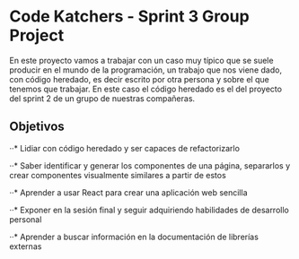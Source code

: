 # Code Katchers - Sprint 3 Group Project

En este proyecto vamos a trabajar con un caso muy típico que se suele producir en el mundo de la programación, un trabajo que nos viene dado, con código heredado, es decir escrito por otra persona y sobre el que tenemos que trabajar. En este caso el código heredado es el del proyecto del sprint 2 de un grupo de nuestras compañeras.

## Objetivos
··* Lidiar con código heredado y ser capaces de refactorizarlo

··* Saber identificar y generar los componentes de una página, separarlos y crear componentes visualmente similares a partir de estos

··* Aprender a usar React para crear una aplicación web sencilla

··* Exponer en la sesión final y seguir adquiriendo habilidades de desarrollo personal

··* Aprender a buscar información en la documentación de librerías externas
